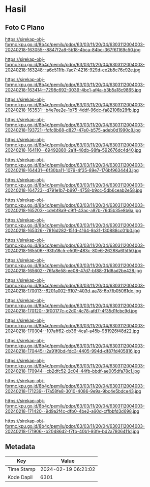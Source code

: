 # Hasil

## Foto C Plano

https://sirekap-obj-formc.kpu.go.id/8b4c/pemilu/pdpr/63/03/11/20/04/6303112004003-20240218-163055--8847f2a8-5b18-4bca-84bc-367f61169c50.jpg

https://sirekap-obj-formc.kpu.go.id/8b4c/pemilu/pdpr/63/03/11/20/04/6303112004003-20240218-163248--a6c511fb-7ac7-4216-929d-ce2b8c76c92e.jpg

https://sirekap-obj-formc.kpu.go.id/8b4c/pemilu/pdpr/63/03/11/20/04/6303112004003-20240218-163414--7298c692-0039-4bc1-af4a-b3b5a18c9865.jpg

https://sirekap-obj-formc.kpu.go.id/8b4c/pemilu/pdpr/63/03/11/20/04/6303112004003-20240218-163531--b4e7ee2e-1b75-4ddf-96dc-fa82106b28fb.jpg

https://sirekap-obj-formc.kpu.go.id/8b4c/pemilu/pdpr/63/03/11/20/04/6303112004003-20240218-193721--fdfc8b68-d827-47e0-b575-adeb0d1990c8.jpg

https://sirekap-obj-formc.kpu.go.id/8b4c/pemilu/pdpr/63/03/11/20/04/6303112004003-20240218-164110--69492880-2a1f-48db-98fa-592676dc4d40.jpg

https://sirekap-obj-formc.kpu.go.id/8b4c/pemilu/pdpr/63/03/11/20/04/6303112004003-20240218-164431--6f30ba11-1079-4f35-89e7-176bf9634443.jpg

https://sirekap-obj-formc.kpu.go.id/8b4c/pemilu/pdpr/63/03/11/20/04/6303112004003-20240218-164723--d791e1b7-b997-4758-b9cc-5db6ceab2e58.jpg

https://sirekap-obj-formc.kpu.go.id/8b4c/pemilu/pdpr/63/03/11/20/04/6303112004003-20240218-165203--cdebf8a9-c9ff-43ac-a87b-76d5b35e8b6a.jpg

https://sirekap-obj-formc.kpu.go.id/8b4c/pemilu/pdpr/63/03/11/20/04/6303112004003-20240218-165326--7816d282-151d-4164-9a31-130888cc01b0.jpg

https://sirekap-obj-formc.kpu.go.id/8b4c/pemilu/pdpr/63/03/11/20/04/6303112004003-20240218-165506--93fb18c5-e509-483c-80e6-26288a6f5f50.jpg

https://sirekap-obj-formc.kpu.go.id/8b4c/pemilu/pdpr/63/03/11/20/04/6303112004003-20240218-165602--76fa8e58-ee08-47d7-bf88-31d8ad2be428.jpg

https://sirekap-obj-formc.kpu.go.id/8b4c/pemilu/pdpr/63/03/11/20/04/6303112004003-20240218-170013--6201a002-9107-403d-aa78-6b7fb05061dc.jpg

https://sirekap-obj-formc.kpu.go.id/8b4c/pemilu/pdpr/63/03/11/20/04/6303112004003-20240218-170120--3f00177c-c2d0-4c78-afd7-4f35d1fcbc9d.jpg

https://sirekap-obj-formc.kpu.go.id/8b4c/pemilu/pdpr/63/03/11/20/04/6303112004003-20240218-170304--107aff62-cb36-4ca1-a45b-981926f48d22.jpg

https://sirekap-obj-formc.kpu.go.id/8b4c/pemilu/pdpr/63/03/11/20/04/6303112004003-20240218-170445--2a91f0bd-fdc3-4405-994d-df87fd405816.jpg

https://sirekap-obj-formc.kpu.go.id/8b4c/pemilu/pdpr/63/03/11/20/04/6303112004003-20240218-170944--cb2dfc52-2c04-44fb-bbdf-ae005dfa78c1.jpg

https://sirekap-obj-formc.kpu.go.id/8b4c/pemilu/pdpr/63/03/11/20/04/6303112004003-20240218-171239--17a58fe8-3010-4086-9e9a-9bc4e5bdce43.jpg

https://sirekap-obj-formc.kpu.go.id/8b4c/pemilu/pdpr/63/03/11/20/04/6303112004003-20240218-171420--9d9a2f4c-dfb0-4be2-a60d-cffbbfd3d698.jpg

https://sirekap-obj-formc.kpu.go.id/8b4c/pemilu/pdpr/63/03/11/20/04/6303112004003-20240218-171906--b20486d2-f7fb-40b1-93fe-bd2a7806411d.jpg


## Metadata

| Key        | Value               |
| ---------- | ------------------- |
| Time Stamp | 2024-02-19 06:21:02 |
| Kode Dapil | 6301                |



